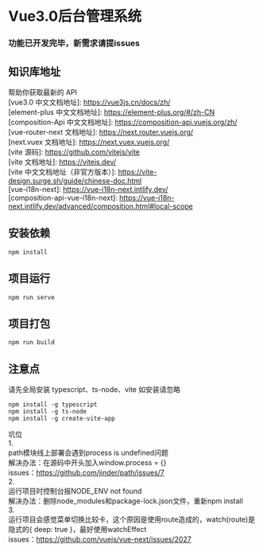 # Vue3.0后台管理系统
### 功能已开发完毕，新需求请提issues  

## 知识库地址

帮助你获取最新的 API  
[vue3.0 中文文档地址]: https://vue3js.cn/docs/zh/  
[element-plus 中文文档地址]: https://element-plus.org/#/zh-CN  
[composition-Api 中文文档地址]: https://composition-api.vuejs.org/zh/  
[vue-router-next 文档地址]: https://next.router.vuejs.org/  
[next.vuex 文档地址]: https://next.vuex.vuejs.org/  
[vite 源码]: https://github.com/vitejs/vite  
[vite 文档地址]: https://vitejs.dev/  
[vite 中文文档地址（非官方版本）]: https://vite-design.surge.sh/guide/chinese-doc.html  
[vue-i18n-next]: https://vue-i18n-next.intlify.dev/  
[composition-api-vue-i18n-next]: https://vue-i18n-next.intlify.dev/advanced/composition.html#local-scope  

## 安装依赖

```
npm install
```

## 项目运行

```
npm run serve
```

## 项目打包

```
npm run build
```

## 注意点

请先全局安装 typescript、ts-node、vite 如安装请忽略

```
npm install -g typescript
npm install -g ts-node
npm install -g create-vite-app
```

坑位  
1.  
path模块线上部署会遇到process is undefined问题  
解决办法：在源码中开头加入window.process = {}  
issues：https://github.com/jinder/path/issues/7  
2.  
运行项目时控制台报NODE_ENV not found  
解决办法：删除node_modules和package-lock.json文件，重新npm install  
3.  
运行项目会感觉菜单切换比较卡，这个原因是使用route造成的，watch(route)是隐式的{ deep: true }，最好使用watchEffect  
issues：https://github.com/vuejs/vue-next/issues/2027  